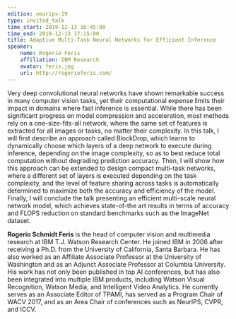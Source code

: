 ```yaml
---
edition: neurips-19
type: invited_talk
time_start: 2019-12-13 16:45:00
time_end: 2019-12-13 17:15:00
title: Adaptive Multi-Task Neural Networks for Efficient Inference
speaker:
    name: Rogerio Feris 
    affiliation: IBM Research
    avatar: feris.jpg
    url: http://rogerioferis.com/
---
```

Very deep convolutional neural networks have shown remarkable success in many computer vision tasks, yet their computational expense limits their impact in domains where fast inference is essential. While there has been significant progress on model compression and acceleration, most methods rely on a one-size-fits-all network, where the same set of features is extracted for all images or tasks, no matter their complexity. In this talk, I will first describe an approach called BlockDrop, which learns to dynamically choose which layers of a deep network to execute during inference, depending on the image complexity, so as to best reduce total computation without degrading prediction accuracy. Then, I will show how this approach can be extended to design compact multi-task networks, where a different set of layers is executed depending on the task complexity, and the level of feature sharing across tasks is automatically determined to maximize both the accuracy and efficiency of the model. Finally, I will conclude the talk presenting an efficient multi-scale neural network model, which achieves state-of-the art results in terms of accuracy and FLOPS reduction on standard benchmarks such as the ImageNet dataset.

**Rogerio Schmidt Feris** is the head of computer vision and multimedia research at IBM T.J. Watson Research Center. He joined IBM in 2006 after receiving a Ph.D. from the University of California, Santa Barbara. He has also worked as an Affiliate Associate Professor at the University of Washington and as an Adjunct Associate Professor at Columbia University. His work has not only been published in top AI conferences, but has also been integrated into multiple IBM products, including Watson Visual Recognition, Watson Media, and Intelligent Video Analytics. He currently serves as an Associate Editor of TPAMI, has served as a Program Chair of WACV 2017, and as an Area Chair of conferences such as NeurIPS, CVPR, and ICCV. 